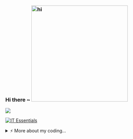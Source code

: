 ### Hi there ~ <img src="https://raw.githubusercontent.com/MartinHeinz/MartinHeinz/master/wave.gif" width="300px" alt="hi">
![](https://komarev.com/ghpvc/?username=Advve&color=23a393)

<!--START_SECTION:badges-->
[![IT Essentials](https://images.credly.com/size/110x110/images/04e8034c-81f5-4f7f-ab23-e8b428c31ce9/ITE.png)](http://www.credly.com/badges/3049caac-570c-4861-b30a-23732b397af3 "IT Essentials")
<!--END_SECTION:badges-->

<!--
- 🔭 I’m currently working on ...
- 🌱 I’m currently learning ...
- 👯 I’m looking to collaborate on ...
- 🤔 I’m looking for help with ...
- 💬 Ask me about ...
- 📫 How to reach me: ...
- 😄 Pronouns: ...
- ⚡ Fun fact: ...
-->

<details>
<summary>⚡️ More about my coding...</summary>
<br />

![Top Langs](https://github-readme-stats.vercel.app/api/top-langs/?username=Advve&layout=compact&theme=panda)

![Advve's github stats](https://github-readme-stats.vercel.app/api?username=Advve&count_private=true&show_icons=true&theme=panda)

</details>
